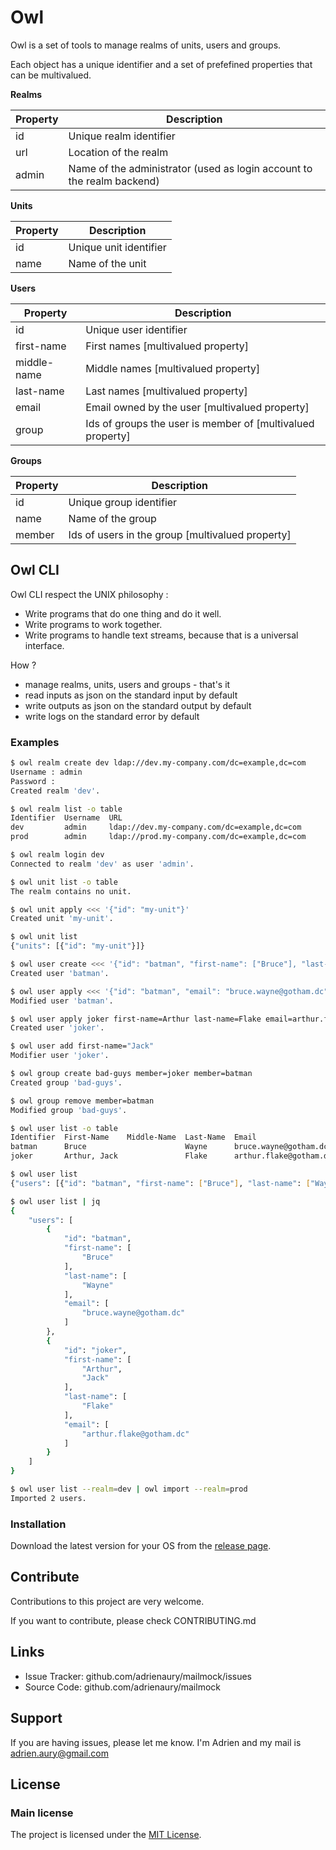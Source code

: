 # Owl

Owl is a set of tools to manage realms of units, users and groups.

Each object has a unique identifier and a set of prefefined properties that can be multivalued.

**Realms**

Property | Description
--       | --
id       | Unique realm identifier
url      | Location of the realm
admin    | Name of the administrator (used as login account to the realm backend)

**Units**

Property | Description
--       | --
id       | Unique unit identifier
name     | Name of the unit

**Users**

Property    | Description
--       | --
id          | Unique user identifier
first-name  | First names [multivalued property]
middle-name | Middle names [multivalued property]
last-name   | Last names [multivalued property]
email       | Email owned by the user [multivalued property]
group       | Ids of groups the user is member of [multivalued property]

**Groups**

Property | Description
--       | --
id       | Unique group identifier
name     | Name of the group
member   | Ids of users in the group [multivalued property]

## Owl CLI

Owl CLI respect the UNIX philosophy :

* Write programs that do one thing and do it well.
* Write programs to work together.
* Write programs to handle text streams, because that is a universal interface.

How ?

* manage realms, units, users and groups - that's it
* read inputs as json on the standard input by default
* write outputs as json on the standard output by default
* write logs on the standard error by default

### Examples

```bash
$ owl realm create dev ldap://dev.my-company.com/dc=example,dc=com
Username : admin
Password :
Created realm 'dev'.

$ owl realm list -o table
Identifier  Username  URL
dev         admin     ldap://dev.my-company.com/dc=example,dc=com
prod        admin     ldap://prod.my-company.com/dc=example,dc=com

$ owl realm login dev
Connected to realm 'dev' as user 'admin'.

$ owl unit list -o table
The realm contains no unit.

$ owl unit apply <<< '{"id": "my-unit"}'
Created unit 'my-unit'.

$ owl unit list
{"units": [{"id": "my-unit"}]}

$ owl user create <<< '{"id": "batman", "first-name": ["Bruce"], "last-name": ["Wayne"]}'
Created user 'batman'.

$ owl user apply <<< '{"id": "batman", "email": "bruce.wayne@gotham.dc"}'
Modified user 'batman'.

$ owl user apply joker first-name=Arthur last-name=Flake email=arthur.flake@gotham.dc
Created user 'joker'.

$ owl user add first-name="Jack"
Modifier user 'joker'.

$ owl group create bad-guys member=joker member=batman
Created group 'bad-guys'.

$ owl group remove member=batman
Modified group 'bad-guys'.

$ owl user list -o table
Identifier  First-Name    Middle-Name  Last-Name  Email                   Group
batman      Bruce                      Wayne      bruce.wayne@gotham.dc
joker       Arthur, Jack               Flake      arthur.flake@gotham.dc  bad-guys

$ owl user list
{"users": [{"id": "batman", "first-name": ["Bruce"], "last-name": ["Wayne"], "email": ["bruce.wayne@gotham.dc"]}, {"id": "joker", "first-name": ["Arthur", "Jack"], "last-name": ["Flake"], "email": ["arthur.flake@gotham.dc"]}]}

$ owl user list | jq
{
    "users": [
        {
            "id": "batman",
            "first-name": [
                "Bruce"
            ],
            "last-name": [
                "Wayne"
            ],
            "email": [
                "bruce.wayne@gotham.dc"
            ]
        },
        {
            "id": "joker",
            "first-name": [
                "Arthur",
                "Jack"
            ],
            "last-name": [
                "Flake"
            ],
            "email": [
                "arthur.flake@gotham.dc"
            ]
        }
    ]
}

$ owl user list --realm=dev | owl import --realm=prod
Imported 2 users.
```

### Installation

Download the latest version for your OS from the [release page](https://github.com/adrienaury/owl/releases).

## Contribute

Contributions to this project are very welcome.

If you want to contribute, please check CONTRIBUTING.md

## Links

* Issue Tracker: github.com/adrienaury/mailmock/issues
* Source Code: github.com/adrienaury/mailmock

## Support

If you are having issues, please let me know.
I'm Adrien and my mail is adrien.aury@gmail.com

## License

### Main license

The project is licensed under the [MIT License](https://opensource.org/licenses/MIT).
